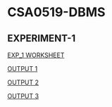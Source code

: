 # CSA0519-DBMS
## EXPERIMENT-1
[EXP_1 WORKSHEET](https://github.com/MohammeRafik/CSA0519-DBMS/blob/main/experiment_1.txt)

[OUTPUT 1](![image](https://user-images.githubusercontent.com/113301943/191445781-888545a3-de6d-4f0c-82b8-6c6f0325b1fd.png))

[OUTPUT 2](![image](https://user-images.githubusercontent.com/113301943/191446756-06acc36d-f5f9-450c-8924-2711f3c84980.png))

[OUTPUT 3](![image](https://user-images.githubusercontent.com/113301943/191446975-97329661-fb0f-42a2-920a-ef50169d9f7b.png))
